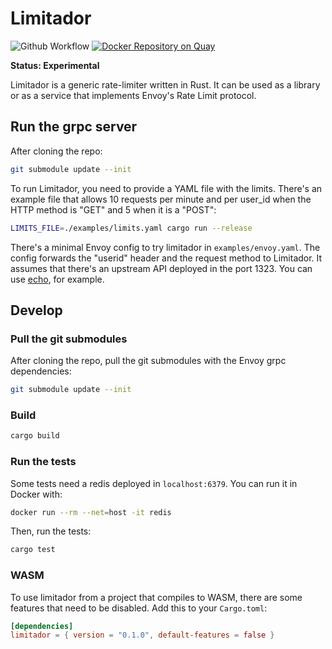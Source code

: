 # Limitador

![Github Workflow](https://github.com/3scale/limitador/workflows/Rust/badge.svg)
[![Docker Repository on Quay](https://quay.io/repository/3scale/limitador/status
"Docker Repository on Quay")](https://quay.io/repository/3scale/limitador)

**Status: Experimental**

Limitador is a generic rate-limiter written in Rust. It can be used as a library
or as a service that implements Envoy's Rate Limit protocol.

## Run the grpc server

After cloning the repo:
```bash
git submodule update --init
```

To run Limitador, you need to provide a YAML file with the limits. There's an
example file that allows 10 requests per minute and per user_id when the HTTP
method is "GET" and 5 when it is a "POST":
```bash
LIMITS_FILE=./examples/limits.yaml cargo run --release
```

There's a minimal Envoy config to try limitador in `examples/envoy.yaml`. The
config forwards the "userid" header and the request method to Limitador. It
assumes that there's an upstream API deployed in the port 1323. You can use
[echo](https://github.com/labstack/echo), for example.


## Develop

### Pull the git submodules

After cloning the repo, pull the git submodules with the Envoy grpc dependencies:

```bash
git submodule update --init
```

### Build

```bash
cargo build
```

### Run the tests

Some tests need a redis deployed in `localhost:6379`. You can run it in Docker with:
```bash
docker run --rm --net=host -it redis
```

Then, run the tests:

```bash
cargo test
```

### WASM

To use limitador from a project that compiles to WASM, there are some features
that need to be disabled. Add this to your `Cargo.toml`:
```toml
[dependencies]
limitador = { version = "0.1.0", default-features = false }
```
